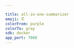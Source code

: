 ```yaml
---

title: all-in-one-summarizer
emoji: 🖺
colorFrom: purple
colorTo: gray
sdk: docker
app_port: 7860
---
```

